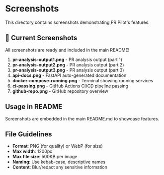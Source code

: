 # Screenshots

This directory contains screenshots demonstrating PR Pilot's features.

## 📸 Current Screenshots

All screenshots are ready and included in the main README!

1. **pr-analysis-output1.png** - PR analysis output (part 1)
2. **pr-analysis-output2.png** - PR analysis output (part 2)
3. **pr-analysis-output3.png** - PR analysis output (part 3)
4. **api-docs.png** - FastAPI auto-generated documentation
5. **docker-compose-running.png** - Terminal showing running services
6. **ci-passing.png** - GitHub Actions CI/CD pipeline passing
7. **github-repo.png** - GitHub repository overview

## Usage in README

Screenshots are embedded in the main README.md to showcase features.

## File Guidelines

- **Format**: PNG (for quality) or WebP (for size)
- **Max width**: 1200px
- **Max file size**: 500KB per image
- **Naming**: Use kebab-case, descriptive names
- **Content**: Blur/redact any sensitive information

